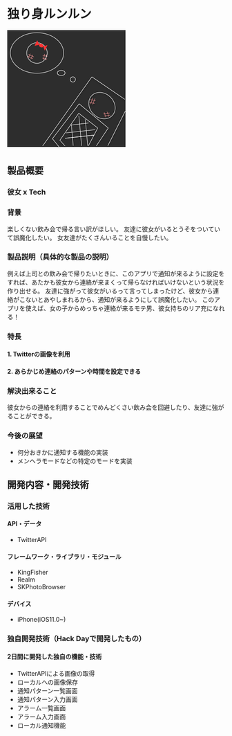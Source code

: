 # 独り身ルンルン

[![Product Name](image.png)](https://youtu.be/ZCA6dHa321c)

## 製品概要
### 彼女 x Tech

### 背景
楽しくない飲み会で帰る言い訳がほしい。
友達に彼女がいるとうそをついていて誤魔化したい。
女友達がたくさんいることを自慢したい。

### 製品説明（具体的な製品の説明）
例えば上司との飲み会で帰りたいときに、このアプリで通知が来るように設定をすれば、あたかも彼女から連絡が来まくって帰らなければいけないという状況を作り出せる。
友達に強がって彼女がいるって言ってしまったけど、彼女から連絡がこないとあやしまれるから、通知が来るようにして誤魔化したい。
このアプリを使えば、女の子からめっちゃ連絡が来るモテ男、彼女持ちのリア充になれる！

### 特長

#### 1. Twitterの画像を利用

#### 2. あらかじめ連絡のパターンや時間を設定できる

### 解決出来ること
彼女からの連絡を利用することでめんどくさい飲み会を回避したり、友達に強がることができる。

### 今後の展望
* 何分おきかに通知する機能の実装
* メンヘラモードなどの特定のモードを実装


## 開発内容・開発技術
### 活用した技術
#### API・データ
* TwitterAPI

#### フレームワーク・ライブラリ・モジュール
* KingFisher
* Realm
* SKPhotoBrowser

#### デバイス
* iPhone(iOS11.0~)

### 独自開発技術（Hack Dayで開発したもの）
#### 2日間に開発した独自の機能・技術
* TwitterAPIによる画像の取得
* ローカルへの画像保存
* 通知パターン一覧画面
* 通知パターン入力画面
* アラーム一覧画面
* アラーム入力画面
* ローカル通知機能
